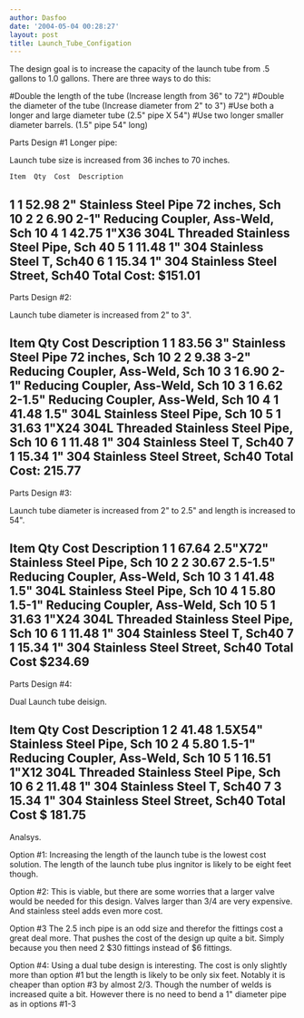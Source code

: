```yaml
---
author: Dasfoo
date: '2004-05-04 00:28:27'
layout: post
title: Launch_Tube_Configation
---
```


The design goal is to increase the capacity of the launch tube from .5 gallons to 1.0 gallons.  There are three ways to do this:

#Double the length of the tube (Increase length from 36" to 72")
#Double the diameter of the tube (Increase diameter from 2" to 3")
#Use both a longer and large diameter tube (2.5" pipe X 54")
#Use two longer smaller diameter barrels.  (1.5" pipe 54" long)

Parts Design #1 Longer pipe:

Launch tube size is increased from 36 inches to 70 inches.

    Item  Qty  Cost  Description 
  1    1   52.98  2" Stainless Steel Pipe 72 inches, Sch 10
  2    2    6.90  2-1"     Reducing Coupler, Ass-Weld, Sch 10
  4    1   42.75  1"X36    304L Threaded Stainless Steel Pipe, Sch 40
  5    1   11.48  1"       304 Stainless Steel T, Sch40
  6    1   15.34  1"       304 Stainless Steel Street, Sch40
Total Cost: $151.01 
----

Parts Design #2:

Launch tube diameter is increased from 2" to 3".

Item Qty Cost Description 
  1    1   83.56  3" Stainless Steel Pipe 72 inches, Sch 10
  2    2    9.38  3-2"     Reducing Coupler, Ass-Weld, Sch 10
  3    1    6.90  2-1"     Reducing Coupler, Ass-Weld, Sch 10
  3    1    6.62  2-1.5"   Reducing Coupler, Ass-Weld, Sch 10
  4    1   41.48  1.5"     304L Stainless Steel Pipe, Sch 10
  5    1   31.63  1"X24    304L Threaded Stainless Steel Pipe, Sch 10
  6    1   11.48  1"       304 Stainless Steel T, Sch40
  7    1   15.34  1"       304 Stainless Steel Street, Sch40
Total Cost: 215.77 
----

Parts Design #3:

Launch tube diameter is increased from 2" to 2.5" and length is increased to 54".

Item Qty Cost Description 
  1    1   67.64  2.5"X72" Stainless Steel Pipe, Sch 10
  2    2   30.67  2.5-1.5" Reducing Coupler, Ass-Weld, Sch 10
  3    1   41.48  1.5"     304L Stainless Steel Pipe, Sch 10
  4    1   5.80   1.5-1"   Reducing Coupler, Ass-Weld, Sch 10
  5    1   31.63  1"X24    304L Threaded Stainless Steel Pipe, Sch 10
  6    1   11.48  1"       304 Stainless Steel T, Sch40
  7    1   15.34  1"       304 Stainless Steel Street, Sch40
Total Cost $234.69 
----


Parts Design #4:

Dual Launch tube deisign.

Item Qty Cost Description 
  1    2   41.48  1.5X54"  Stainless Steel Pipe, Sch 10
  2    4    5.80  1.5-1"   Reducing Coupler, Ass-Weld, Sch 10
  5    1   16.51  1"X12    304L Threaded Stainless Steel Pipe, Sch 10
  6    2   11.48  1"       304 Stainless Steel T, Sch40
  7    3   15.34  1"       304 Stainless Steel Street, Sch40
Total Cost $ 181.75
----

Analsys.

Option #1:
Increasing the length of the launch tube is the lowest cost solution.  The length of the launch tube plus ingnitor is likely to be eight feet though.

Option #2:
This is viable, but there are some worries that a larger valve would be needed for this design.  Valves larger than 3/4 are very expensive.  And stainless steel adds even more cost.

Option #3 
The 2.5 inch pipe is an odd size and therefor the fittings cost a great deal more.  That pushes the cost of the design up quite a bit.  Simply because you then need 2 $30 fittings instead of $6 fittings.

Option #4:
Using a dual tube design is interesting.  The cost is only slightly more than option #1 but the length is likely to be only six feet.  Notably it is cheaper than option #3 by almost 2/3.  Though the number of welds is increased quite a bit.  However there is no need to bend a 1" diameter pipe as in options #1-3
